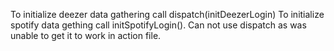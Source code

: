 To initialize deezer data gathering call dispatch(initDeezerLogin)
To initialize spotify data gething call initSpotifyLogin(). Can not use dispatch as was unable to get it to work in action file.
